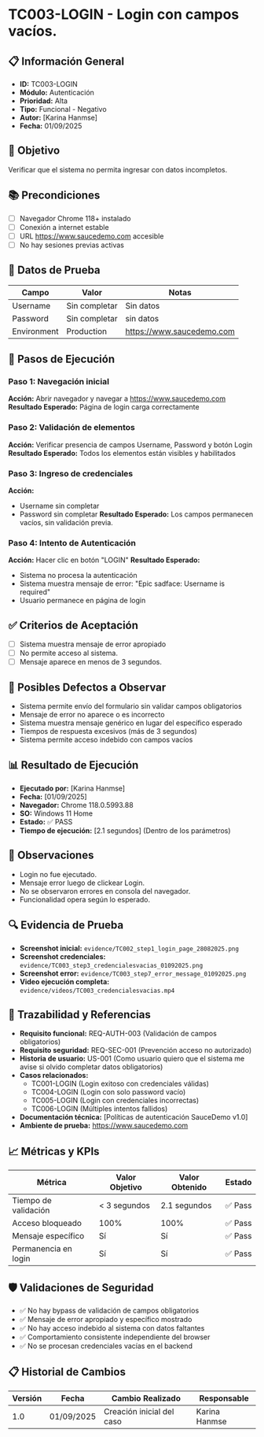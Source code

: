 # TC003-LOGIN - Login con campos vacíos.

## 📋 Información General
- **ID:** TC003-LOGIN
- **Módulo:** Autenticación
- **Prioridad:** Alta
- **Tipo:** Funcional - Negativo
- **Autor:** [Karina Hanmse]
- **Fecha:** 01/09/2025

## 🎯 Objetivo
Verificar que el sistema no permita ingresar con datos incompletos.

## 📚 Precondiciones
- [ ] Navegador Chrome 118+ instalado
- [ ] Conexión a internet estable
- [ ] URL https://www.saucedemo.com accesible
- [ ] No hay sesiones previas activas

## 🧪 Datos de Prueba
| Campo       | Valor         | Notas |
|-------      |-------        |-------|
| Username    | Sin completar | Sin datos  |
| Password    | Sin completar | sin datos |
| Environment | Production    | https://www.saucedemo.com |

## 🔄 Pasos de Ejecución

### Paso 1: Navegación inicial
**Acción:** Abrir navegador y navegar a https://www.saucedemo.com
**Resultado Esperado:** Página de login carga correctamente

### Paso 2: Validación de elementos
**Acción:** Verificar presencia de campos Username, Password y botón Login
**Resultado Esperado:** Todos los elementos están visibles y habilitados

### Paso 3: Ingreso de credenciales
**Acción:** 
-  Username sin completar
-  Password sin completar
**Resultado Esperado:** Los campos permanecen vacíos, sin validación previa.
### Paso 4: Intento de Autenticación 
**Acción:** Hacer clic en botón "LOGIN"
**Resultado Esperado:** 
- Sistema no procesa la autenticación
- Sistema muestra mensaje de error: "Epic sadface: Username is required"
- Usuario permanece en página de login



## ✅ Criterios de Aceptación
- [ ] Sistema muestra mensaje de error apropiado
- [ ] No permite acceso al sistema.
- [ ] Mensaje aparece en menos de 3 segundos.

## 🐛 Posibles Defectos a Observar
- Sistema permite envío del formulario sin validar campos obligatorios
- Mensaje de error no aparece o es incorrecto
- Sistema muestra mensaje genérico en lugar del específico esperado
- Tiempos de respuesta excesivos (más de 3 segundos)
- Sistema permite acceso indebido con campos vacíos

## 📊 Resultado de Ejecución
- **Ejecutado por:** [Karina Hanmse]
- **Fecha:** [01/09/2025]
- **Navegador:** Chrome 118.0.5993.88
- **SO:** Windows 11 Home
- **Estado:** ✅ PASS 
- **Tiempo de ejecución:** [2.1 segundos] (Dentro de los parámetros)

## 📝 Observaciones
 - Login no fue ejecutado.
 - Mensaje error luego de clickear Login.
 - No se observaron errores en consola del navegador.
 - Funcionalidad opera según lo esperado.

 ## 🔍 Evidencia de Prueba
- **Screenshot inicial:** `evidence/TC002_step1_login_page_28082025.png`
- **Screenshot credenciales:** `evidence/TC003_step3_credencialesvacias_01092025.png`
- **Screenshot error:** `evidence/TC003_step7_error_message_01092025.png`
- **Video ejecución completa:** `evidence/videos/TC003_credencialesvacias.mp4`

## 🔗 Trazabilidad y Referencias
- **Requisito funcional:** REQ-AUTH-003 (Validación de campos obligatorios)
- **Requisito seguridad:** REQ-SEC-001 (Prevención acceso no autorizado)
- **Historia de usuario:** US-001 (Como usuario quiero que el sistema me avise si olvido completar datos obligatorios)
- **Casos relacionados:** 
  - TC001-LOGIN (Login exitoso con credenciales válidas)
  - TC004-LOGIN (Login con solo password vacío)
  - TC005-LOGIN (Login con credenciales incorrectas)
  - TC006-LOGIN (Múltiples intentos fallidos)
- **Documentación técnica:** [Políticas de autenticación SauceDemo v1.0]
- **Ambiente de prueba:** https://www.saucedemo.com

## 📈 Métricas y KPIs
| Métrica               | Valor Objetivo  | Valor Obtenido  | Estado    |
|---------              |---------------  |---------------- |--------   |
| Tiempo de validación  | < 3 segundos    | 2.1 segundos    | ✅ Pass   |
| Acceso bloqueado      | 100%            | 100%            | ✅ Pass   |
| Mensaje específico    | Sí              | Sí              | ✅ Pass   |
| Permanencia en login  | Sí              | Sí              | ✅ Pass   |

## 🛡️ Validaciones de Seguridad
- ✅ No hay bypass de validación de campos obligatorios
- ✅ Mensaje de error apropiado y específico mostrado
- ✅ No hay acceso indebido al sistema con datos faltantes
- ✅ Comportamiento consistente independiente del browser
- ✅ No se procesan credenciales vacías en el backend

## 📋 Historial de Cambios
| Versión | Fecha | Cambio Realizado | Responsable |
|---------|--------|------------------|-------------|
| 1.0 | 01/09/2025 | Creación inicial del caso | Karina Hanmse |